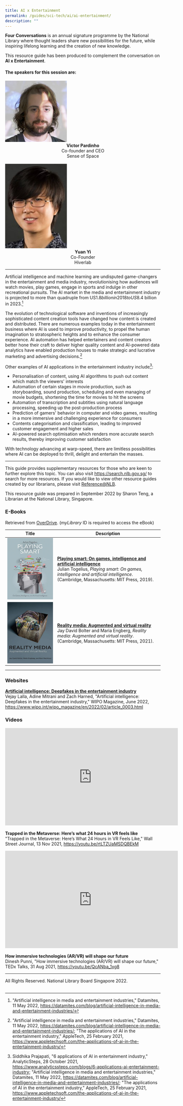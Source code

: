 ```yaml
---
title: AI x Entertainment
permalink: /guides/sci-tech/ai/ai-entertainment/
description: ""
---
```

**Four Conversations** is an annual signature programme by the National Library where thought leaders share new possibilities for the future, while inspiring lifelong learning and the creation of new knowledge.

This resource guide has been produced to complement the conversation on **AI x Entertainment**. 

#### **The speakers for this session are:**
<img src="/images/sci-tech/Four%20Conversations%20AI/Victor%20Pardinho.jpeg" alt="Victor Pardinho"  style="width:200px;" />
	<center><b>Victor Pardinho</b><br>
Co-founder and CEO  <br>
Sense of Space</center>
<br>
<img src="/images/sci-tech/Four%20Conversations%20AI/Speaker%20Yuan%20Yi.jpg" alt="Yuan Yi" style="width:200px;" /> 
<center><b>Yuan Yi</b><br> 
Co-Founder<br>
Hiverlab	 </center> 

---

Artificial intelligence and machine learning are undisputed game-changers in the entertainment and media industry, revolutionising how audiences will watch movies, play games, engage in sports and indulge in other recreational pursuits. The AI market in the media and entertainment industry is projected to more than quadruple from US$1.8 billion in 2018 to US$8.4 billion in 2023.[^1]

[^1]: "Artificial intelligence in media and entertainment industries," Datamites, 11 May 2022, <https://datamites.com/blog/artificial-intelligence-in-media-and-entertainment-industries/>

The evolution of technological software and inventions of increasingly sophisticated content creation tools have changed how content is created and distributed. There are numerous examples today in the entertainment business where AI is used to improve productivity, to propel the human imagination to stratospheric heights and to enhance the consumer experience. AI automation has helped entertainers and content creators better hone their craft to deliver higher quality content and AI-powered data analytics have enabled production houses to make strategic and lucrative marketing and advertising decisions.[^2]

[^2]: "Artificial intelligence in media and entertainment industries," Datamites, 11 May 2022, <https://datamites.com/blog/artificial-intelligence-in-media-and-entertainment-industries/>; "The applications of AI in the entertainment industry," AppleTech, 25 February 2021, <https://www.appletechsoft.com/the-applications-of-ai-in-the-entertainment-industry/>

Other examples of AI applications in the entertainment industry include[^3]:

* Personalisation of content, using AI algorithms to push out content which match the viewers' interests
* Automation of certain stages in movie production, such as storyboarding, sound production, scheduling and even managing of movie budgets, shortening the time for movies to hit the screens
* Automation of transcription and subtitles using natural language processing, speeding up the post-production process 
* Prediction of gamers' behavior in computer and video games, resulting in a more immersive and challenging experience for consumers
* Contents categorisation and classification, leading to improved customer engagement and higher sales
* AI-powered search optimisation which renders more accurate search results, thereby improving customer satisfaction

[^3]: Siddhika Prajapati, "6 applications of AI in entertainment industry," AnalyticSteps, 28 October 2021, <https://www.analyticssteps.com/blogs/6-applications-ai-entertainment-industry>; "Artificial intelligence in media and entertainment industries," Datamites, 11 May 2022, <https://datamites.com/blog/artificial-intelligence-in-media-and-entertainment-industries/>; "The applications of AI in the entertainment industry," AppleTech, 25 February 2021, <https://www.appletechsoft.com/the-applications-of-ai-in-the-entertainment-industry/>

With technology advancing at warp-speed, there are limitless possibilities where AI can be deployed to thrill, delight and entertain the masses.


---

This guide provides supplementary resources for those who are keen to further explore this topic. You can also visit <https://search.nlb.gov.sg/> to search for more resources. If you would like to view other resource guides created by our librarians, please visit [Reference@NLB](https://reference.nlb.gov.sg/guides/). 

This resource guide was prepared in September 2022 by Sharon Teng, a Librarian at the National Library, Singapore.

### **E-Books**

Retrieved from [OverDrive](https://nlb.overdrive.com/). (*myLibrary* ID is required to access the eBook)

|Title| Description|
| -------- | -------- | 
| ![Playing smart: On games, intelligence and artificial intelligence](/images/sci-tech/Four%20Conversations%20AI/ebook%20cover%20Playing%20Smart.jpeg)| [**Playing smart: On games, intelligence and artificial intelligence**](https://nlb.overdrive.com/media/4505912)<br>   Julian Togelius, _Playing smart: On games, intelligence and artificial intelligence_. (Cambridge, Massachusetts: MIT Press, 2019). |  
| ![Reality media: Augmented and virtual reality](/images/sci-tech/Four%20Conversations%20AI/ebook%20cover%20Reality%20Media.jpeg)    | [**Reality media: Augmented and virtual reality**](https://nlb.overdrive.com/media/6046579)<br>Jay David Bolter and Maria Engberg, _Reality media: Augmented and virtual reality_. (Cambridge, Massachusetts: MIT Press, 2021). |

---

### **Websites**

[**Artificial intelligence: Deepfakes in the entertainment industry**](https://www.wipo.int/wipo_magazine/en/2022/02/article_0003.html)<br>
Vejay Lalla, Adine Mitrani and Zach Harned, "Artificial intelligence: Deepfakes in the entertainment industry," WIPO Magazine, June 2022, <https://www.wipo.int/wipo_magazine/en/2022/02/article_0003.html> 


### **Videos**

<iframe width="560" height="315" src="https://www.youtube.com/embed/rtLTZUaMSDQ" title="YouTube video player" frameborder="0" allow="accelerometer; autoplay; clipboard-write; encrypted-media; gyroscope; picture-in-picture" allowfullscreen></iframe>

**Trapped in the Metaverse: Here’s what 24 hours in VR feels like**<br>
"Trapped in the Metaverse: Here’s What 24 Hours in VR Feels Like," Wall Street Journal, 13 Nov 2021, <https://youtu.be/rtLTZUaMSDQBEkM>


<iframe width="560" height="315" src="https://www.youtube.com/embed/QcANba_1xg8" title="YouTube video player" frameborder="0" allow="accelerometer; autoplay; clipboard-write; encrypted-media; gyroscope; picture-in-picture" allowfullscreen></iframe>

**How immersive technologies (AR/VR) will shape our future**<br>
Dinesh Punni, "How immersive technologies (AR/VR) will shape our future," TEDx Talks, 31 Aug 2021, <https://youtu.be/QcANba_1xg8>

---
All Rights Reserved. National Library Board Singapore 2022.<br>
<br>